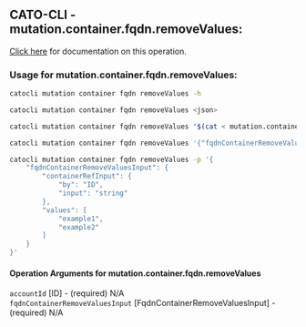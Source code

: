 
## CATO-CLI - mutation.container.fqdn.removeValues:
[Click here](https://api.catonetworks.com/documentation/#mutation-mutation.container.fqdn.removeValues) for documentation on this operation.

### Usage for mutation.container.fqdn.removeValues:

```bash
catocli mutation container fqdn removeValues -h

catocli mutation container fqdn removeValues <json>

catocli mutation container fqdn removeValues "$(cat < mutation.container.fqdn.removeValues.json)"

catocli mutation container fqdn removeValues '{"fqdnContainerRemoveValuesInput":{"containerRefInput":{"by":"ID","input":"string"},"values":["example1","example2"]}}'

catocli mutation container fqdn removeValues -p '{
    "fqdnContainerRemoveValuesInput": {
        "containerRefInput": {
            "by": "ID",
            "input": "string"
        },
        "values": [
            "example1",
            "example2"
        ]
    }
}'
```

#### Operation Arguments for mutation.container.fqdn.removeValues ####

`accountId` [ID] - (required) N/A    
`fqdnContainerRemoveValuesInput` [FqdnContainerRemoveValuesInput] - (required) N/A    
